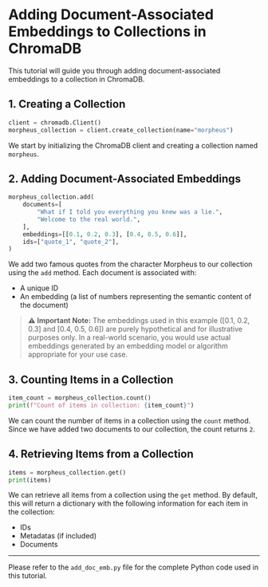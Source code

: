 # Adding Document-Associated Embeddings to Collections in ChromaDB

This tutorial will guide you through adding document-associated embeddings to a collection in ChromaDB.

## 1. Creating a Collection

```python
client = chromadb.Client()
morpheus_collection = client.create_collection(name="morpheus")
```

We start by initializing the ChromaDB client and creating a collection named `morpheus`.

## 2. Adding Document-Associated Embeddings

```python
morpheus_collection.add(
    documents=[
        "What if I told you everything you knew was a lie.",
        "Welcome to the real world.",
    ],
    embeddings=[[0.1, 0.2, 0.3], [0.4, 0.5, 0.6]],
    ids=["quote_1", "quote_2"],
)
```

We add two famous quotes from the character Morpheus to our collection using the `add` method. Each document is associated with:

- A unique ID
- An embedding (a list of numbers representing the semantic content of the document)

> **⚠️ Important Note:** 
> The embeddings used in this example ([0.1, 0.2, 0.3] and [0.4, 0.5, 0.6]) are purely hypothetical and for illustrative purposes only. In a real-world scenario, you would use actual embeddings generated by an embedding model or algorithm appropriate for your use case.

## 3. Counting Items in a Collection

```python
item_count = morpheus_collection.count()
print(f"Count of items in collection: {item_count}")
```

We can count the number of items in a collection using the `count` method. Since we have added two documents to our collection, the count returns `2`.

## 4. Retrieving Items from a Collection

```python
items = morpheus_collection.get()
print(items)
```

We can retrieve all items from a collection using the `get` method. By default, this will return a dictionary with the following information for each item in the collection:

- IDs
- Metadatas (if included)
- Documents

---

Please refer to the `add_doc_emb.py` file for the complete Python code used in this tutorial.